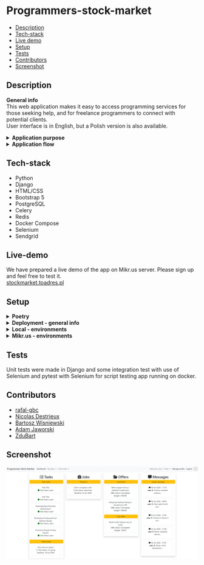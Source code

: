 # Programmers-stock-market

* [Description](#description)
* [Tech-stack](#tech-stack)
* [Live demo](#live-demo)
* [Setup](#setup)
* [Tests](#tests)
* [Contributors](#contributors)
* [Screenshot](#screenshot)


## Description
<b>General info</b><br>
This web application makes it easy to access programming services for those seeking help, and for freelance programmers to connect with potential clients.<BR>
User interface is in English, but a Polish version is also available.

<details><summary><b>Application purpose</b></summary>
Application where users can publish programming tasks and select from many offers given by programmers. After delivering solution they can accept it and pay for the job.</details>

<details><summary><b>Application flow</b></summary>

- Register and login
- Select your role: client (CL) / contractor (CO)
- (CL) Publish a task, set budget and time to complete task
- (CO) Find a task that suits your tech-stack and respond with price offer
- (CL) Choose and accept offer from programmer
- (CO) Prepare and publish your solution
- (CL) Review the solution and accept/decline it
- (CL/CO) If declined discuss it or use one of the arbiters
- (CL) If you have accepted the solution, pay the programmer

</details>

## Tech-stack
<ul>
<li>Python</li>
<li>Django</li>
<li>HTML/CSS</li>
<li>Bootstrap 5</li>
<li>PostgreSQL</li>
<li>Celery</li>
<li>Redis</li>
<li>Docker Compose</li>
<li>Selenium</li>
<li>Sendgrid</li>
</ul>

## Live-demo
We have prepared a live demo of the app on Mikr.us server. Please sign up and feel free to test it.<br>
[stockmarket.toadres.pl](https://stockmarket.toadres.pl)

## Setup
<details><summary><b>Poetry</b></summary>
We use Poetry for dependency management and packaging.<br>

* Install dependencies: `poetry install`<br>
* Install with development packages: `poetry install --with dev --sync`

More information about Poetry - [python-poetry.org/docs/basic-usage/#installing-dependencies](https://python-poetry.org/docs/basic-usage/#installing-dependencies)
</details>

<details><summary><b>Deployment - general info</b></summary>

1. Select a folder depending on the installation you need.
<ul>
 <li> Local - deployment/local
 <li> Mikr.us - deployment/mikrus
 </ul>

2. Set the environment variables based on the env_example file (mikr.us) or in the docker-compose.yml file. The description for each installation is below.
3. In docker.compose.yml set variable to choose main Django setting file:
    ```
    DJANGO_SETTINGS_MODULE = <psmproject.settings.(development|production|mikrus)>
    ```
4. Open in terminal and build docker containers.
    ```bash
    docker-compose -f docker-compose.yml up --build -d
    ```

</details>

<details><summary><b>Local - environments</b></summary>

To use app locally with docker, you must set environment variables in file docker-compose.yml.
```
- DEBUG=True # for development
- DJANGO_SETTINGS_MODULE=psmproject.settings.development
- HOST_NAME=http://localhost:8000
- DB_ENGINE=django.db.backends.postgresql_psycopg2
- POSTGRES_HOST=stock-market-db
- POSTGRES_DB=postgres
- POSTGRES_USER=postgres
- POSTGRES_PASSWORD=postgres
- POSTGRES_PORT=5432
- CELERY_BROKER_URL=redis://redis:6379
- CELERY_RESULT_BACKEND=redis://redis:6379
- REDIS_HOST=redis
- REDIS_PORT=6379
```
</details>

<details><summary><b>Mikr.us - environments</b></summary>

To use Mikr.us server, you must change name of file 'env_example' to '.env' and set environment variables.
```
# GLOBAL
DJANGO_SETTINGS_MODULE=psmproject.settings.mikrus
HOST_NAME=https://host.name.com
IP4_PORT=<ip port>
SECRET_KEY=<key>
TZ=Europe/Warsaw
# DATABASE
POSTGRES_ENGINE=django.db.backends.postgresql_psycopg2
POSTGRES_DB=db_name
POSTGRES_USER=db_user
POSTGRES_PASSWORD=db_pass
POSTGRES_HOST=stock-market-db
POSTGRES_PORT=5432
# REDIS
REDIS_HOST=redis
REDIS_PORT=6379
# MAIL
SENDGRID_API_KEY=<key>
DEFAULT_FROM_EMAIL=<email address>
# ADMIN CREDENTIALS
ADMIN_USER=<admin_user>
ADMIN_EMAIL=<adminuser@adminmail.mail>
ADMIN_PASS=<admin_password>
```
</details>


## Tests
Unit tests were made in Django and some integration test with use of Selenium and pytest with Selenium for script testing app running on docker.

## Contributors
- [rafal-gbc](https://github.com/rafal-gbc)
- [Nicolas Destrieux](https://github.com/ndestrieux)
- [Bartosz Wisniewski](https://github.com/bartwisniewski)
- [Adam Jaworski](https://github.com/adamj2k)
- [ZduBart](https://github.com/ZduBart)

## Screenshot
![Screenshot of task page](src\psmproject\project_static\default\images\screen.png)
